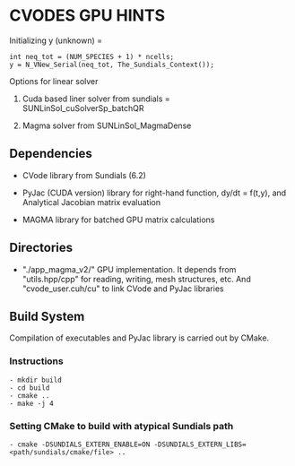 # CVODES GPU HINTS 

Initializing y (unknown) =   
```
int neq_tot = (NUM_SPECIES + 1) * ncells;
y = N_VNew_Serial(neq_tot, The_Sundials_Context());
```

Options for linear solver 

1. Cuda based liner solver from sundials = SUNLinSol_cuSolverSp_batchQR

2. Magma solver from SUNLinSol_MagmaDense


## Dependencies 

- CVode library from Sundials (6.2)

- PyJac (CUDA version) library for right-hand function, dy/dt = f(t,y), and Analytical Jacobian matrix evaluation

- MAGMA library for batched GPU matrix calculations

## Directories

- "./app_magma_v2/" GPU implementation. It depends from "utils.hpp/cpp" for reading, writing, mesh structures, etc. And "cvode_user.cuh/cu" to link CVode and PyJac libraries

## Build System

Compilation of executables and PyJac library is carried out by CMake.

### Instructions

    - mkdir build
    - cd build
    - cmake ..
    - make -j 4

### Setting CMake to build with atypical Sundials path

    - cmake -DSUNDIALS_EXTERN_ENABLE=ON -DSUNDIALS_EXTERN_LIBS=<path/sundials/cmake/file> ..







